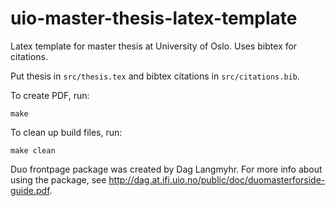 # uio-master-thesis-latex-template
Latex template for master thesis at University of Oslo. Uses bibtex for citations.

Put thesis in `src/thesis.tex` and bibtex citations in `src/citations.bib`.

To create PDF, run:
```
make
```

To clean up build files, run:
```
make clean
```

Duo frontpage package was created by Dag Langmyhr. For more info about using the package, see http://dag.at.ifi.uio.no/public/doc/duomasterforside-guide.pdf.
